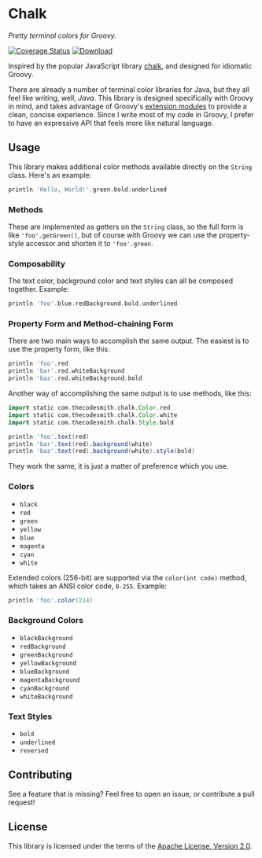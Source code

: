 # Chalk

_Pretty terminal colors for Groovy._

[![Coverage Status](https://coveralls.io/repos/github/thecodesmith/chalk/badge.svg)](https://coveralls.io/github/thecodesmith/chalk)
[![Download](https://api.bintray.com/packages/thecodesmith/maven/chalk/images/download.svg)](https://bintray.com/thecodesmith/maven/chalk/_latestVersion)

Inspired by the popular JavaScript library [chalk](https://github.com/chalk/chalk), and designed for idiomatic Groovy.

There are already a number of terminal color libraries for Java, but they all feel like writing, well, _Java_. This library is designed specifically with Groovy in mind, and takes advantage of Groovy's [extension modules](https://mrhaki.blogspot.com/2013/01/groovy-goodness-adding-extra-methods.html) to provide a clean, concise experience. Since I write most of my code in Groovy, I prefer to have an expressive API that feels more like natural language.

## Usage

This library makes additional color methods available directly on the `String` class. Here's an example:

```groovy
println 'Hello, World!'.green.bold.underlined
```

### Methods

These are implemented as getters on the `String` class, so the full form is like `'foo'.getGreen()`, but of course with Groovy we can use the property-style accessor and shorten it to `'foo'.green`.

### Composability

The text color, background color and text styles can all be composed together. Example:

```groovy
println 'foo'.blue.redBackground.bold.underlined
```

### Property Form and Method-chaining Form

There are two main ways to accomplish the same output. The easiest is to use the property form, like this:

```groovy
println 'foo'.red
println 'bar'.red.whiteBackground
println 'baz'.red.whiteBackground.bold
```

Another way of accomplishing the same output is to use methods, like this:

```groovy
import static com.thecodesmith.chalk.Color.red
import static com.thecodesmith.chalk.Color.white
import static com.thecodesmith.chalk.Style.bold

println 'foo'.text(red)
println 'bar'.text(red).background(white)
println 'baz'.text(red).background(white).style(bold)
```

They work the same, it is just a matter of preference which you use.

### Colors

- `black`
- `red`
- `green`
- `yellow`
- `blue`
- `magenta`
- `cyan`
- `white`

Extended colors (256-bit) are supported via the `color(int code)` method, which takes an ANSI color code, `0-255`. Example:

```groovy
println 'foo'.color(214)
```

### Background Colors

- `blackBackground`
- `redBackground`
- `greenBackground`
- `yellowBackground`
- `blueBackground`
- `magentaBackground`
- `cyanBackground`
- `whiteBackground`

### Text Styles

- `bold`
- `underlined`
- `reversed`

## Contributing

See a feature that is missing? Feel free to open an issue, or contribute a pull request!

## License

This library is licensed under the terms of the [Apache License, Version 2.0](http://www.apache.org/licenses/LICENSE-2.0.html).

